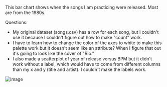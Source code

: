 This bar chart shows when the songs I am practicing were released. Most are from the 1980s. 

Questions: 
* My original dataset (songs.csv) has a row for each song, but I couldn't use it because I couldn't figure out how to make "count" work.
* I have to learn how to change the color of the axes to white to make this palette work but it doesn't seem like an attribute? When I figure that out it's going to look like the cover of "Rio." 
* I also made a scatterplot of year of release versus BPM but it didn't work without a label, which would have to come from different columns than my x and y (title and artist). I couldn't make the labels work. 

![image](https://github.com/amandadunker/D3Spring24/assets/93752687/a34c1ed6-228a-4036-a5cb-532c8d84bc16)
